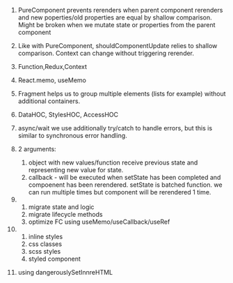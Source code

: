 1. 	PureComponent prevents rerenders when parent component rerenders 
	and new poperties/old properties are equal by shallow comparison. 
	Might be broken when we mutate state or properties from the parent component

2.	Like with PureComponent, shouldComponentUpdate relies to shallow comparison. 
	Context can change without triggering rerender.

3.	Function,Redux,Context

4.	React.memo, useMemo

5.	Fragment helps us to group multiple elements (lists for example) without additional containers.

6.	DataHOC, StylesHOC, AccessHOC

7.	async/wait we use additionally try/catch to handle errors, 
	but this is similar to synchronous error handling.

8.	2 arguments:
	1. object with new values/function receive previous state and representing new value for state.
	2. callback - will be executed when setState has been completed and compoenent has been rerendered.
	setState is batched function. we can run multiple times but component will be rerendered 1 time.
	
9.	1. migrate state and logic
	2. migrate lifecycle methods
	3. optimize FC using useMemo/useCallback/useRef

10.	1. inline styles
	2. css classes
	3. scss styles
	4. styled component

11.	using dangerouslySetInnreHTML